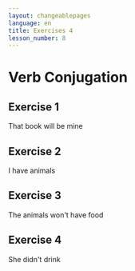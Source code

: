 ```yaml
---
layout: changeablepages
language: en
title: Exercises 4
lesson_number: 8
---
```


# Verb Conjugation

## Exercise 1
That book will be mine
<div id="exerciseContainer1"></div>

## Exercise 2
I have animals
<div id="exerciseContainer2"></div>

## Exercise 3
The animals won't have food
<div id="exerciseContainer3"></div>

## Exercise 4
She didn't drink
<div id="exerciseContainer4"></div>

<link rel="stylesheet" href="custom-styles.css">

<script src="exercise.js"></script>
<script>
    document.addEventListener('DOMContentLoaded', function() {
        const language = '{{ page.language }}'; // Get the language from the front matter

        // Exercise 1
        generateExercise(
            'exerciseContainer1',
            'Atsel bukeon s __ ayeos',
            'ib',
            ['ib', 'ir', 'ip'],
            language
        );

        // Exercise 2
        generateExercise(
            'exerciseContainer2',
            'Aye hab__ animalseon',
            'ir',
            ['ib', 'ir', 'ip'],
            language
        );

        // Exercise 3
        generateExercise(
            'exerciseContainer3',
            'Animalseon hab__ namnemeon nek',
            'ib',
            ['ib', 'ir', 'ip'],
            language
        );

        // Exercise 4
        generateExercise(
            'exerciseContainer4',
            'A beab__ nek',
            'ip',
            ['ib', 'ir', 'ip'],
            language
        );
    });
</script>
